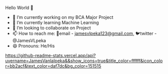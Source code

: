Hello World 👋


- 🔭 I’m currently working on my BCA Major Project
- 🌱 I’m currently learning Machine Learning
- 👯 I’m looking to collaborate on Project
- 📫 How to reach me: 📧email - jamesvlpeka123@gmail.com, 🐦twitter - @JamesVLpeka
- 😄 Pronouns: He/His


https://github-readme-stats.vercel.app/api?uvername=JamesVanlalpeka&&show_icons=true&title_color=ffffff&icon_color=bb2acf&text_color=daf7dc&bg_color=151515

